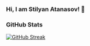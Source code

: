 ### Hi, I am Stilyan Atanasov! 👋

### GitHub Stats

[![GitHub Streak](https://github-readme-streak-stats.herokuapp.com?user=coolshadow1&theme=tokyonight&border_radius=7.4&date_format=j%20M%5B%20Y%5D&card_width=500)](https://git.io/streak-stats)

